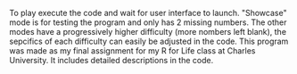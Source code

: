 To play execute the code and wait for user interface to launch. "Showcase" mode is for testing the program and only has 2 missing numbers. The other modes have a progressively higher difficulty (more nombers left blank), the sepcifics of each difficulty can easily be adjusted in the code.
This program was made as my final assignment for my R for Life class at Charles University. It includes detailed descriptions in the code.
